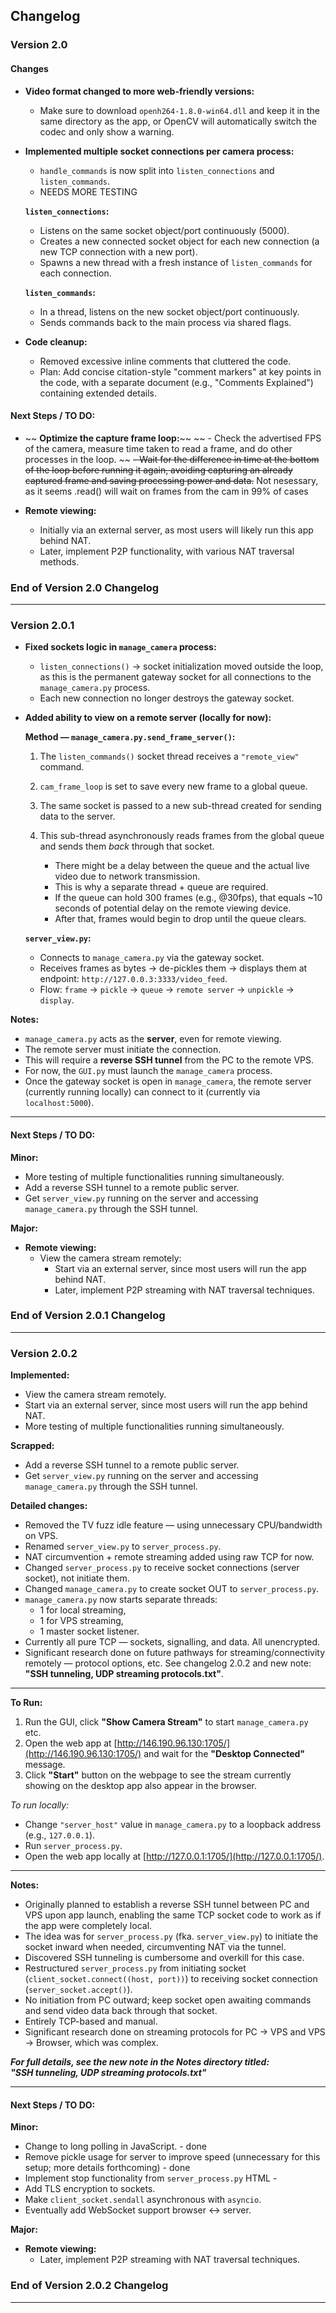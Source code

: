 ## Changelog

### Version 2.0

#### Changes
- **Video format changed to more web-friendly versions:**
  - Make sure to download `openh264-1.8.0-win64.dll` and keep it in the same directory as the app, or OpenCV will automatically switch the codec and only show a warning.

- **Implemented multiple socket connections per camera process:**
  - `handle_commands` is now split into `listen_connections` and `listen_commands`.
  - NEEDS MORE TESTING
  
  **`listen_connections`:**
  - Listens on the same socket object/port continuously (5000).
  - Creates a new connected socket object for each new connection (a new TCP connection with a new port).
  - Spawns a new thread with a fresh instance of `listen_commands` for each connection.
  
  **`listen_commands`:**
  - In a thread, listens on the new socket object/port continuously.
  - Sends commands back to the main process via shared flags.

- **Code cleanup:**
  - Removed excessive inline comments that cluttered the code.
  - Plan: Add concise citation-style "comment markers" at key points in the code, with a separate document (e.g., "Comments Explained") containing extended details.


#### Next Steps / TO DO:
- ~~ **Optimize the capture frame loop:**~~
  ~~ - Check the advertised FPS of the camera, measure time taken to read a frame, and do other processes in the loop. ~~
  ~~- Wait for the difference in time at the bottom of the loop before running it again, avoiding capturing an already captured frame and saving processing power and data.~~
  Not nesessary, as it seems .read() will wait on frames from the cam in 99% of cases
  
- **Remote viewing:**
  - Initially via an external server, as most users will likely run this app behind NAT.
  - Later, implement P2P functionality, with various NAT traversal methods.

### End of Version 2.0 Changelog

---

### Version 2.0.1

- **Fixed sockets logic in `manage_camera` process:**
  - `listen_connections()` → socket initialization moved outside the loop, as this is the permanent gateway socket for all connections to the `manage_camera.py` process.
  - Each new connection no longer destroys the gateway socket.

- **Added ability to view on a remote server (locally for now):**

  **Method — `manage_camera.py.send_frame_server()`:**
  1. The `listen_commands()` socket thread receives a `"remote_view"` command.
  2. `cam_frame_loop` is set to save every new frame to a global queue.
  3. The same socket is passed to a new sub-thread created for sending data to the server.
  4. This sub-thread asynchronously reads frames from the global queue and sends them *back* through that socket.

     - There might be a delay between the queue and the actual live video due to network transmission.
     - This is why a separate thread + queue are required.
     - If the queue can hold 300 frames (e.g., @30fps), that equals ~10 seconds of potential delay on the remote viewing device.
     - After that, frames would begin to drop until the queue clears.

  **`server_view.py`:**
  - Connects to `manage_camera.py` via the gateway socket.
  - Receives frames as bytes → de-pickles them → displays them at endpoint: `http://127.0.0.3:3333/video_feed`.
  - Flow: `frame` → `pickle` → `queue` → `remote server` → `unpickle` → `display`.

**Notes:**
- `manage_camera.py` acts as the **server**, even for remote viewing.
- The remote server must initiate the connection.
- This will require a **reverse SSH tunnel** from the PC to the remote VPS.
- For now, the `GUI.py` must launch the `manage_camera` process.
- Once the gateway socket is open in `manage_camera`, the remote server (currently running locally) can connect to it (currently via `localhost:5000`).

---

#### Next Steps / TO DO:

**Minor:**
- More testing of multiple functionalities running simultaneously.
- Add a reverse SSH tunnel to a remote public server.
- Get `server_view.py` running on the server and accessing `manage_camera.py` through the SSH tunnel.

**Major:**
- **Remote viewing:**
  - View the camera stream remotely:
    - Start via an external server, since most users will run the app behind NAT.
    - Later, implement P2P streaming with NAT traversal techniques.

### End of Version 2.0.1 Changelog

---

### Version 2.0.2

**Implemented:**  
- View the camera stream remotely.  
- Start via an external server, since most users will run the app behind NAT.  
- More testing of multiple functionalities running simultaneously.

**Scrapped:**  
- Add a reverse SSH tunnel to a remote public server.  
- Get `server_view.py` running on the server and accessing `manage_camera.py` through the SSH tunnel.

**Detailed changes:**  
- Removed the TV fuzz idle feature — using unnecessary CPU/bandwidth on VPS.  
- Renamed `server_view.py` to `server_process.py`.  
- NAT circumvention + remote streaming added using raw TCP for now.  
- Changed `server_process.py` to receive socket connections (server socket), not initiate them.  
- Changed `manage_camera.py` to create socket OUT to `server_process.py`.  
- `manage_camera.py` now starts separate threads:  
  - 1 for local streaming,  
  - 1 for VPS streaming,  
  - 1 master socket listener.  
- Currently all pure TCP — sockets, signalling, and data. All unencrypted.  
- Significant research done on future pathways for streaming/connectivity remotely — protocol options, etc. See changelog 2.0.2 and new note: **"SSH tunneling, UDP streaming protocols.txt"**.

---

**To Run:**  
1. Run the GUI, click **"Show Camera Stream"** to start `manage_camera.py` etc.  
2. Open the web app at [http://146.190.96.130:1705/](http://146.190.96.130:1705/) and wait for the **"Desktop Connected"** message.  
3. Click **"Start"** button on the webpage to see the stream currently showing on the desktop app also appear in the browser.

*To run locally:*  
- Change `"server_host"` value in `manage_camera.py` to a loopback address (e.g., `127.0.0.1`).  
- Run `server_process.py`.  
- Open the web app locally at [http://127.0.0.1:1705/](http://127.0.0.1:1705/).

---

**Notes:**  
- Originally planned to establish a reverse SSH tunnel between PC and VPS upon app launch, enabling the same TCP socket code to work as if the app were completely local.  
- The idea was for `server_process.py` (fka. `server_view.py`) to initiate the socket inward when needed, circumventing NAT via the tunnel.  
- Discovered SSH tunneling is cumbersome and overkill for this case.  
- Restructured `server_process.py` from initiating socket (`client_socket.connect((host, port))`) to receiving socket connection (`server_socket.accept()`).  
- No initiation from PC outward; keep socket open awaiting commands and send video data back through that socket.  
- Entirely TCP-based and manual.  
- Significant research done on streaming protocols for PC → VPS and VPS → Browser, which was complex.

***For full details, see the new note in the Notes directory titled:  
"SSH tunneling, UDP streaming protocols.txt"***

---

#### Next Steps / TO DO:

**Minor:**  
- Change to long polling in JavaScript. - done  
- Remove pickle usage for server to improve speed (unnecessary for this setup; more details forthcoming) - done 
- Implement stop functionality from `server_process.py` HTML - 
- Add TLS encryption to sockets.  
- Make `client_socket.sendall` asynchronous with `asyncio`.  
- Eventually add WebSocket support browser ↔ server.

**Major:**  
- **Remote viewing:**  
  - Later, implement P2P streaming with NAT traversal techniques.

### End of Version 2.0.2 Changelog

---

